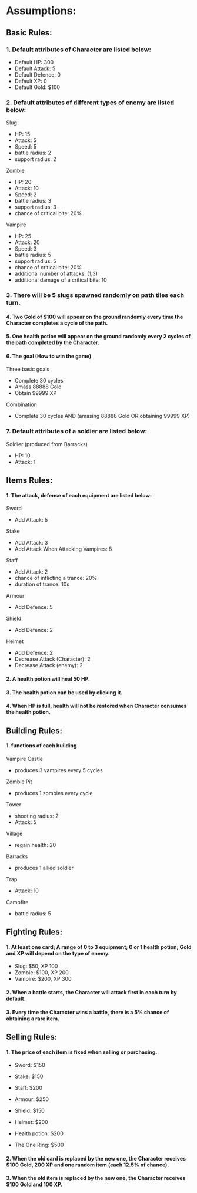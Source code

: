 # Assumptions:

## Basic Rules:


### 1. Default attributes of Character are listed below:

- Default HP: 300
- Default Attack: 5
- Default Defence: 0
- Default XP: 0
- Default Gold: $100


### 2. Default attributes of different types of enemy are listed below:

Slug
- HP: 15
- Attack: 5
- Speed: 5
- battle radius: 2
- support radius: 2

Zombie
- HP: 20
- Attack: 10
- Speed: 2
- battle radius: 3
- support radius: 3
- chance of critical bite: 20%

Vampire
- HP: 25
- Attack: 20
- Speed: 3
- battle radius: 5
- support radius: 5
- chance of critical bite: 20%
- additional number of attacks: (1,3)
- additional damage of a critical bite: 10


### 3. There will be 5 slugs spawned randomly on path tiles each turn.


#### 4. Two Gold of $100 will appear on the ground randomly every time the Character completes a cycle of the path.


#### 5. One health potion will appear on the ground randomly every 2 cycles of the path completed by the Character.


#### 6. The goal (How to win the game)
Three basic goals
- Complete 30 cycles
- Amass 88888 Gold
- Obtain 99999 XP

Combination
- Complete 30 cycles AND (amasing 88888 Gold OR obtaining 99999 XP)


### 7. Default attributes of a soldier are listed below:
Soldier (produced from Barracks)
- HP: 10
- Attack: 1

## Items Rules:


#### 1. The attack, defense of each equipment are listed below:


Sword
- Add Attack: 5

Stake
- Add Attack: 3
- Add Attack When Attacking Vampires: 8

Staff
- Add Attack: 2
- chance of inflicting a trance: 20%
- duration of trance: 10s

Armour
- Add Defence: 5

Shield
- Add Defence: 2

Helmet
- Add Defence: 2
- Decrease Attack (Character): 2
- Decrease Attack (enemy): 2


#### 2. A health potion will heal 50 HP.


#### 3. The health potion can be used by clicking it.


#### 4. When HP is full, health will not be restored when Character consumes the health potion.



## Building Rules:


#### 1. functions of each building

Vampire Castle
- produces 3 vampires every 5 cycles

Zombie Pit
- produces 1 zombies every cycle

Tower
- shooting radius: 2
- Attack: 5

Village
- regain health: 20

Barracks
- produces 1 allied soldier

Trap
- Attack: 10

Campfire
- battle radius: 5



## Fighting Rules:


#### 1. At least one card; A range of 0 to 3 equipment; 0 or 1 health potion; Gold and XP will depend on the type of enemy.

- Slug: $50, XP 100
- Zombie: $100, XP 200
- Vampire: $200, XP 300


#### 2. When a battle starts, the Character will attack first in each turn by default.


#### 3. Every time the Character wins a battle,  there is a 5% chance of obtaining a rare item.



## Selling Rules:


#### 1. The price of each item is fixed when selling or purchasing.

- Sword: $150

- Stake: $150

- Staff: $200

- Armour: $250

- Shield: $150

- Helmet: $200

- Health potion: $200

- The One Ring: $500


#### 2. When the old card is replaced by the new one, the Character receives $100 Gold, 200 XP and one random item (each 12.5% of chance).


#### 3. When the old item is replaced by the new one, the Character receives $100 Gold and 100 XP.

